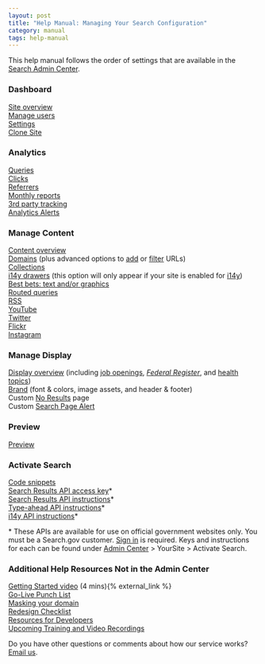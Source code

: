 ```yaml
---
layout: post
title: "Help Manual: Managing Your Search Configuration"
category: manual
tags: help-manual
---
```


This help manual follows the order of settings that are available in the [Search Admin Center](https://search.usa.gov/sites/).


### <i class="icon-dashboard"></i> Dashboard

[Site overview](/manual/site-overview.html)    
[Manage users](/manual/users.html)    
[Settings](/manual/settings.html)    
[Clone Site](/manual/clone-site.html)

### <i class="icon-bar-chart"></i> Analytics

[Queries](/manual/queries.html)    
[Clicks](/manual/clicks.html)    
[Referrers](/manual/referrers.html)    
[Monthly reports](/manual/monthly-reports.html)    
[3rd party tracking](/manual/third-party.html)  
[Analytics Alerts](/manual/analytics-alerts.html)  

### <i class="icon-file"></i> Manage Content

[Content overview](/manual/content-overview.html)    
[Domains](/manual/domains.html) (plus advanced options to [add](/manual/domains-advanced.html) or [filter](/manual/filter-content.html) URLs)    
[Collections](/manual/collections.html)    
[i14y drawers](/manual/i14y-drawers.html) (this option will only appear if your site is enabled for [i14y](/developer/i14y.html))   
[Best bets: text and/or graphics](/manual/best-bets.html)    
[Routed queries](/manual/routed-queries.html)    
[RSS](/manual/rss.html)    
[YouTube](/manual/youtube.html)    
[Twitter](/manual/twitter.html)    
[Flickr](/manual/flickr.html)    
[Instagram](/manual/instagram.html)    

### <i class="icon-desktop"></i> Manage Display

[Display overview](/manual/display-overview.html) (including [job openings](/manual/govbox-jobs.html), [*Federal Register*](/manual/govbox-federal-register.html), and [health topics](/manual/govbox-health.html))    
[Brand](/manual/brand.html) (font & colors, image assets, and header & footer)    
Custom [No Results](/manual/no-results.html) page    
Custom [Search Page Alert](/manual/system-alert.html)    

### <i class="icon-eye-open"></i> Preview

[Preview](/manual/preview.html)    

### <i class="icon-code"></i> Activate Search

[Code snippets](/manual/code.html)    
[Search Results API access key](/manual/search-results-api.html)\*    
[Search Results API instructions](/manual/search-results-api.html)\*    
[Type-ahead API instructions](/manual/typeahead-api.html)\*    
[i14y API instructions](/developer/i14y.html)\*    

\* These APIs are available for use on official government websites only. You must be a Search.gov customer. [Sign in](https://search.usa.gov/sites) is required. Keys and instructions for each can be found under [Admin Center](https://search.usa.gov/sites/) > YourSite > Activate Search.

### Additional Help Resources Not in the Admin Center

[Getting Started video](https://www.youtube.com/watch?v=TnlpuudK_WY) (4 mins){% external_link %}    
[Go-Live Punch List](/blog/go-live.html)      
[Masking your domain](/manual/cname.html)  
[Redesign Checklist](/blog/redesign.html)    
[Resources for Developers](/developer/index.html)     
[Upcoming Training and Video Recordings](/manual/training.html)    

Do you have other questions or comments about how our service works? [Email us](mailto:search@support.digitalgov.gov). 
